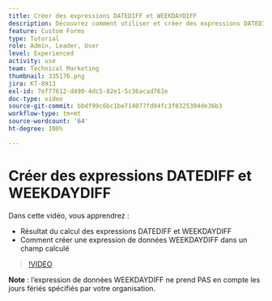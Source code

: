 ```yaml
---
title: Créer des expressions DATEDIFF et WEEKDAYDIFF
description: Découvrez comment utiliser et créer des expressions DATEDIFF dans un champ calculé dans Adobe  [!DNL Workfront].
feature: Custom Forms
type: Tutorial
role: Admin, Leader, User
level: Experienced
activity: use
team: Technical Marketing
thumbnail: 335176.png
jira: KT-8913
exl-id: 7ef77612-d490-4dc5-82e1-5c36acad761e
doc-type: video
source-git-commit: bbdf99c6bc1be714077fd94fc3f8325394de36b3
workflow-type: tm+mt
source-wordcount: '64'
ht-degree: 100%

---
```


# Créer des expressions DATEDIFF et WEEKDAYDIFF

Dans cette vidéo, vous apprendrez :

* Résultat du calcul des expressions DATEDIFF et WEEKDAYDIFF
* Comment créer une expression de données WEEKDAYDIFF dans un champ calculé

>[!VIDEO](https://video.tv.adobe.com/v/335176/?quality=12&learn=on&enablevpops=1)

**Note** : l’expression de données WEEKDAYDIFF ne prend PAS en compte les jours fériés spécifiés par votre organisation.
